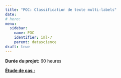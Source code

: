 ```yaml
---
title: "POC: Classification de texte multi-labels"
date: 
# hero: 
menu:
  sidebar:
    name: POC
    identifier: iml-7
    parent: datascience
draft: true
---
```


**Durée du projet:** 60 heures

<ins>**Étude de cas :**</ins>